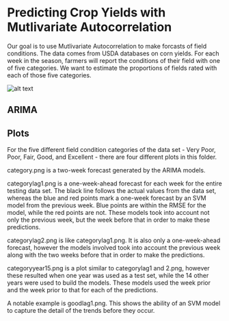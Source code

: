 Predicting Crop Yields with Mutlivariate Autocorrelation
==========

Our goal is to use Mutlivariate Autocorrelation to make forcasts of field conditions.  The data comes from USDA databases on corn yields.  For each week in the season, farmers will report the conditions of their field with one of five categories.  We want to estimate the proportions of fields rated with each of those five categories.

![alt text](link "name")

## ARIMA

## Plots

For the five different field condition categories of the data set - Very Poor, Poor, Fair, Good, and Excellent - there are four different plots in this folder.

category.png is a two-week forecast generated by the ARIMA models.

categorylag1.png is a one-week-ahead forecast for each week for the entire testing data set.  The black line follows the actual values from the data set, whereas the blue and red points mark a one-week forecast by an SVM model from the previous week.  Blue points are within the RMSE for the model, while the red points are not.  These models took into account not only the previous week, but the week before that in order to make these predictions.

categorylag2.png is like categorylag1.png.  It is also only a one-week-ahead forecast, however the models involved took into account the previous week along with the two weeks before that in order to make the predictions.

categoryyear15.png is a plot similar to categorylag1 and 2.png, however these resulted when one year was used as a test set, while the 14 other years were used to build the models.  These models used the week prior and the week prior to that for each of the predictions.

A notable example is goodlag1.png.  This shows the ability of an SVM model to capture the detail of the trends before they occur.
